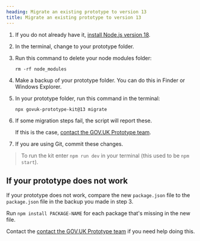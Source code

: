 ```yaml
---
heading: Migrate an existing prototype to version 13
title: Migrate an existing prototype to version 13
---
```


1. If you do not already have it, [install Node.js version 18](https://nodejs.org/en).

2. In the terminal, change to your prototype folder. 

3. Run this command to delete your node modules folder:

    `rm -rf node_modules`

4. Make a backup of your prototype folder. You can do this in Finder or Windows Explorer.

5. In your prototype folder, run this command in the terminal:

    `npx govuk-prototype-kit@13 migrate`

6. If some migration steps fail, the script will report these.

    If this is the case, [contact the GOV.UK Prototype team](./support).

7. If you are using Git, commit these changes.

>To run the kit enter `npm run dev` in your terminal (this used to be `npm start`).

## If your prototype does not work

If your prototype does not work, compare the new `package.json` file to the `package.json` file in the backup you made in step 3.

Run `npm install PACKAGE-NAME` for each package that's missing in the new file.

Contact the [contact the GOV.UK Prototype team](./support) if you need help doing this.
